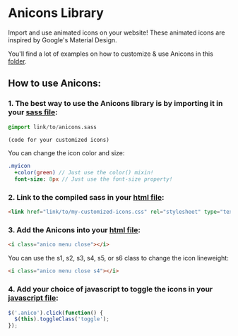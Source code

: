 # Anicons Library
Import and use animated icons on your website! These animated icons are inspired by Google's Material Design.

You'll find a lot of examples on how to customize & use Anicons in this [folder](DEMO).

## How to use Anicons:
### 1. The best way to use the Anicons library is by importing it in your [sass file](DEMO/mystyles.sass):
```sass
@import link/to/anicons.sass

(code for your customized icons)
```
You can change the icon color and size:
```sass
.myicon
  +color(green) // Just use the color() mixin!
  font-size: 8px // Just use the font-size property!
```
### 2. Link to the compiled sass in your [html file](DEMO/mypage.html):
```html
<link href="link/to/my-customized-icons.css" rel="stylesheet" type="text/css">
```

### 3. Add the Anicons into your [html file](DEMO/mypage.html):
```html
<i class="anico menu close"></i>
```
You can use the s1, s2, s3, s4, s5, or s6 class to change the icon lineweight:
```html
<i class="anico menu close s4"></i>
```

### 4. Add your choice of javascript to toggle the icons in your [javascript file](DEMO/myscripts.js):
```javascript
$('.anico').click(function() {
  $(this).toggleClass('toggle');
});
```
